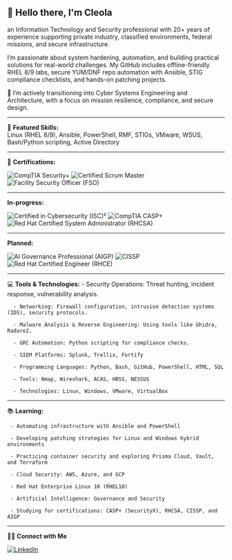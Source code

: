 ## 👋 Hello there, I'm Cleola

an Information Technology and Security professional with 20+ years of experience supporting private industry, classified environments, federal missions, and secure infrastructure.

I’m passionate about system hardening, automation, and building practical solutions for real-world challenges. My GitHub includes offline-friendly RHEL 8/9 labs, secure YUM/DNF repo automation with Ansible, STIG compliance checklists, and hands-on patching projects.



🚀 I’m actively transitioning into Cyber Systems Engineering and Architecture, with a focus on mission resilience, compliance, and secure design.

---

📂 **Featured Skills:**  
Linux (RHEL 8/9), Ansible, PowerShell, RMF, STIGs, VMware, WSUS, Bash/Python scripting, Active Directory

---

💼 **Certifications:**   

![CompTIA Security+](https://img.shields.io/badge/CompTIA%20Security%2B-CE-red?style=for-the-badge&logo=comptia&logoColor=white)
![Certified Scrum Master](https://img.shields.io/badge/Scrum%20Master-CSM-brightgreen?style=for-the-badge&logo=scrumalliance&logoColor=white)
![Facility Security Officer (FSO)](https://img.shields.io/badge/Facility%20Security%20Officer%20(FSO)-Possessing-003087?style=for-the-badge&logo=unitedstatesdepartmentofdefense&logoColor=white)

---

**In-progress:**

![Certified in Cybersecurity (ISC)²](https://img.shields.io/badge/ISC²%20Certified%20in%20Cybersecurity-informational?style=for-the-badge&logo=isc2&logoColor=white)
![CompTIA CASP+](https://img.shields.io/badge/CompTIA%20CASP%2B%20(Security%20X)-red?style=for-the-badge&logo=comptia&logoColor=white)
![Red Hat Certified System Administrator (RHCSA)](https://img.shields.io/badge/Red%20Hat%20Certified%20System%20Administrator%20(RHCSA)-EE0000?style=for-the-badge&logo=redhat&logoColor=white)

---

**Planned:**

![AI Governance Professional (AIGP)](https://img.shields.io/badge/AI%20Governance%20Professional%20(AIGP)-yellow?style=for-the-badge&logo=openai&logoColor=black)
![CISSP](https://img.shields.io/badge/CISSP-004B50?style=for-the-badge&logo=isc2&logoColor=white)
![Red Hat Certified Engineer (RHCE)](https://img.shields.io/badge/Red%20Hat%20Certified%20Engineer%20(RHCE)-EE0000?style=for-the-badge&logo=redhat&logoColor=white)


---

💻 **Tools & Technologies:**
      - Security Operations: Threat hunting, incident response, vulnerability analysis.

      - Networking: Firewall configuration, intrusion detection systems (IDS), security protocols.

      - Malware Analysis & Reverse Engineering: Using tools like Ghidra, Radare2.

      - GRC Automation: Python scripting for compliance checks.

      - SIEM Platforms: Splunk, Trellix, Fortify

      - Programming Languages: Python, Bash, GitHub, PowerShell, HTML, SQL

      - Tools: Nmap, Wireshark, ACAS, HBSS, NESSUS

      - Technologies: Linux, Windows, VMware, VirtualBox

---       

📚 **Learning:**

     - Automating infrastructure with Ansible and PowerShell

     - Developing patching strategies for Linux and Windows hybrid environments

     - Practicing container security and exploring Prisma Cloud, Vault, and Terraform

     - Cloud Security: AWS, Azure, and GCP

     - Red Hat Enterprise Linux 10 (RHEL10)
      
     - Artificial Intelligence: Governance and Security

     - Studying for certifications: CASP+ (SecurityX), RHCSA, CISSP, and AIGP

---

🤝🏾 **Connect with Me**  

[![LinkedIn](https://img.shields.io/badge/LinkedIn-0077B5?style=for-the-badge&logo=linkedin&logoColor=white)](https://www.linkedin.com/in/cleola-bostic/)


<!--
**cbostic25/cbostic25** is a ✨ _special_ ✨ repository because its `README.md` (this file) appears on your GitHub profile.


